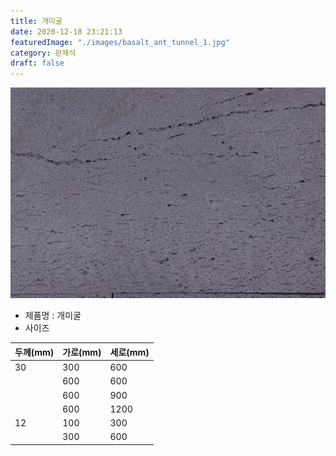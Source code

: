 ```yaml
---
title: 개미굴
date: 2020-12-18 23:21:13
featuredImage: "./images/basalt_ant_tunnel_1.jpg"
category: 판재석
draft: false
---
```


![개미굴](./images/basalt_ant_tunnel_1.jpg)

- 제품명 : 개미굴
- 사이즈

| 두께(mm) | 가로(mm) | 세로(mm) |
| ---- | -------- | -------- |
| 30   | 300      | 600      |
|      | 600      | 600      |
|      | 600      | 900      |
|      | 600      | 1200     |
| 12   | 100      | 300      |
|      | 300      | 600      |


